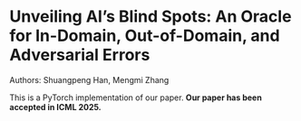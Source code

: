 # Unveiling AI’s Blind Spots: An Oracle for In-Domain, Out-of-Domain, and Adversarial Errors

Authors: Shuangpeng Han, Mengmi Zhang

This is a PyTorch implementation of our paper. **Our paper has been accepted in ICML 2025.**
